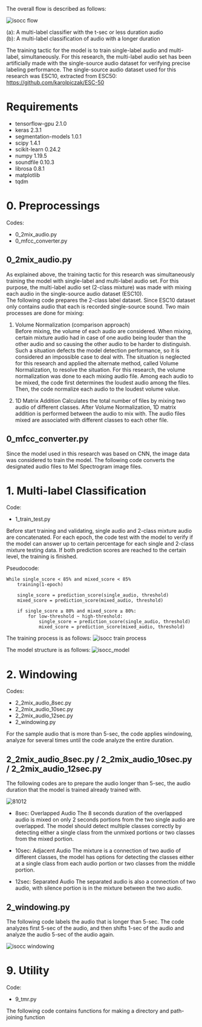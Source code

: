 The overall flow is described as follows:

![isocc flow](https://user-images.githubusercontent.com/67090206/176493496-96642b57-e0f9-4b5e-a282-347169352aee.png)

(a): A multi-label classifier with the t-sec or less duration audio <br/>
(b): A multi-label classification of audio with a longer duration

The training tactic for the model is to train single-label audio and multi-label, simultaneously. For this research, the multi-label audio set has been artificially made with the single-source audio dataset for verifying precise labeling performance. The single-source audio dataset used for this research was ESC10, extracted from ESC50: <br/>
https://github.com/karolpiczak/ESC-50

# Requirements
- tensorflow-gpu 2.1.0
- keras 2.3.1
- segmentation-models 1.0.1
- scipy 1.4.1
- scikit-learn 0.24.2
- numpy 1.19.5
- soundfile 0.10.3
- librosa 0.8.1
- matplotlib
- tqdm

# 0. Preprocessings
Codes:
- 0_2mix_audio.py
- 0_mfcc_converter.py

## 0_2mix_audio.py
As explained above, the training tactic for this research was simultaneously training the model with single-label and multi-label audio set. For this purpose, the multi-label audio set (2-class mixture) was made with mixing each audio in the single-source audio dataset (ESC10).<br/>
The following code prepares the 2-class label dataset. Since ESC10 dataset only contains audio that each is recorded single-source sound. Two main processes are done for mixing:
1. Volume Normalization (comparison approach) <br/>
Before mixing, the volume of each audio are considered. When mixing, certain mixture audio had in case of one audio being louder than the other audio and so causing the other audio to be harder to distinguish. Such a situation defects the model detection performance, so it is considered an impossible case to deal with. The situation is neglected for this research and applied the alternate method, called Volume Normalization, to resolve the situation.
For this research, the volume normalization was done to each mixing audio file. Among each audio to be mixed, the code first determines the loudest audio among the files. Then, the code normalize each audio to the loudest volume value.

2. 1D Matrix Addition
Calculates the total number of files by mixing two audio of different classes. After Volume Normalization, 1D matrix addition is performed between the audio to mix with. The audio files mixed are associated with different classes to each other file.

## 0_mfcc_converter.py
Since the model used in this research was based on CNN, the image data was considered to train the model. The following code converts the designated audio files to Mel Spectrogram image files.

# 1. Multi-label Classification
Code:
- 1_train_test.py

Before start training and validating, single audio and 2-class mixture audio are concatenated. For each epoch, the code test with the model to verify if the model can answer up to certain percentage for each single and 2-class mixture testing data. If both prediction scores are reached to the certain level, the training is finished. <br/>

Pseudocode: <br/>
```
While single_score < 85% and mixed_score < 85%
	training(1-epoch)
	
	single_score = prediction_score(single_audio, threshold)
	mixed_score = prediction_score(mixed_audio, threshold)

	if single_score ≥ 80% and mixed_score ≥ 80%:
		for low-threshold ~ high-threshold:
			single_score = prediction_score(single_audio, threshold)
			mixed_score = prediction_score(mixed_audio, threshold)
```

The training process is as follows:
![isocc train process](https://user-images.githubusercontent.com/67090206/176684107-2a46c80b-a654-4926-8f94-dd3afc4f609a.png)


The model structure is as follows:
![isocc_model](https://user-images.githubusercontent.com/67090206/176517258-99895ebb-685e-44a4-ba64-8bc73bc5b140.png)

# 2. Windowing
Codes:
- 2_2mix_audio_8sec.py
- 2_2mix_audio_10sec.py
- 2_2mix_audio_12sec.py
- 2_windowing.py

For the sample audio that is more than 5-sec, the code applies windowing, analyze for several times until the code analyze the entire duration.

## 2_2mix_audio_8sec.py / 2_2mix_audio_10sec.py / 2_2mix_audio_12sec.py
The following codes are to prepare the audio longer than 5-sec, the audio duration that the model is trained already trained with.

![81012](https://user-images.githubusercontent.com/67090206/176685679-ea84505e-7c3b-484e-92e2-43cbcba3ede2.png)

- 8sec: Overlapped Audio
The 8 seconds duration of the overlapped audio is mixed on only 2 seconds portions from the two single audio are overlapped. The model should detect multiple classes correctly by detecting either a single class from the unmixed portions or two classes from the mixed portion.

- 10sec: Adjacent Audio
The mixture is a connection of two audio of different classes, the model has options for detecting the classes either at a single class from each audio portion or two classes from the middle portion.

- 12sec: Separated Audio
The separated audio is also a connection of two audio, with silence portion is in the mixture between the two audio.

## 2_windowing.py
The following code labels the audio that is longer than 5-sec. The code analyzes first 5-sec of the audio, and then shifts 1-sec of the audio and analyze the audio 5-sec of the audio again.

![isocc windowing](https://user-images.githubusercontent.com/67090206/176685357-307f0f6e-3f02-40fc-993d-e65cdee33dc0.png)


# 9. Utility
Code:
- 9_tmr.py

The following code contains functions for making a directory and path-joining function
